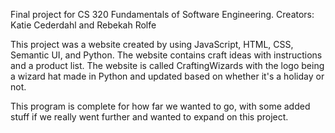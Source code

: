 Final project for CS 320 Fundamentals of Software Engineering. 
Creators: Katie Cederdahl and Rebekah Rolfe

This project was a website created by using JavaScript, HTML, CSS, Semantic UI, and Python. The website contains craft ideas with instructions and a product list. The website is called CraftingWizards with the logo being a wizard hat made in Python and updated based on whether it's a holiday or not.

This program is complete for how far we wanted to go, with some added stuff if we really went further and wanted to expand on this project.
